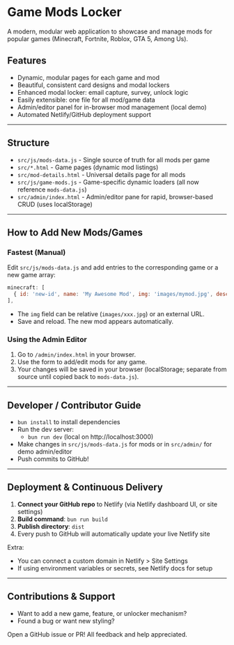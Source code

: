 # Game Mods Locker

A modern, modular web application to showcase and manage mods for popular games (Minecraft, Fortnite, Roblox, GTA 5, Among Us).

## Features
- Dynamic, modular pages for each game and mod
- Beautiful, consistent card designs and modal lockers
- Enhanced modal locker: email capture, survey, unlock logic
- Easily extensible: one file for all mod/game data
- Admin/editor panel for in-browser mod management (local demo)
- Automated Netlify/GitHub deployment support

---

## Structure
- `src/js/mods-data.js` - Single source of truth for all mods per game
- `src/*.html` - Game pages (dynamic mod listings)
- `src/mod-details.html` - Universal details page for all mods
- `src/js/game-mods.js` - Game-specific dynamic loaders (all now reference `mods-data.js`)
- `src/admin/index.html` - Admin/editor pane for rapid, browser-based CRUD (uses localStorage)

---

## How to Add New Mods/Games

### Fastest (Manual)
Edit `src/js/mods-data.js` and add entries to the corresponding game or a new game array:

```js
minecraft: [
  { id: 'new-id', name: 'My Awesome Mod', img: 'images/mymod.jpg', desc: '...', downloads: '1.1k', rating: '5.0' }
],
```
- The `img` field can be relative (`images/xxx.jpg`) or an external URL.
- Save and reload. The new mod appears automatically.

### Using the Admin Editor
1. Go to `/admin/index.html` in your browser.
2. Use the form to add/edit mods for any game.
3. Your changes will be saved in your browser (localStorage; separate from source until copied back to `mods-data.js`).

---

## Developer / Contributor Guide
- `bun install` to install dependencies
- Run the dev server:
  - `bun run dev` (local on http://localhost:3000)
- Make changes in `src/js/mods-data.js` for mods or in `src/admin/` for demo admin/editor
- Push commits to GitHub!

---

## Deployment & Continuous Delivery
1. **Connect your GitHub repo** to Netlify (via Netlify dashboard UI, or site settings)
2. **Build command**: `bun run build`
3. **Publish directory**: `dist`
4. Every push to GitHub will automatically update your live Netlify site

Extra:
- You can connect a custom domain in Netlify > Site Settings
- If using environment variables or secrets, see Netlify docs for setup

---

## Contributions & Support
- Want to add a new game, feature, or unlocker mechanism?
- Found a bug or want new styling?

Open a GitHub issue or PR! All feedback and help appreciated.
